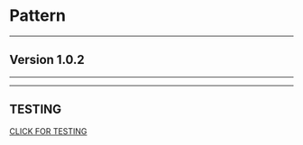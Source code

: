 # Pattern

___
## Version 1.0.2
___

___
## TESTING 
[CLICK FOR TESTING](https://endless1ve.github.io/form/)
